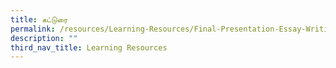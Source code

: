 ```yaml
---
title: கட்டுரை
permalink: /resources/Learning-Resources/Final-Presentation-Essay-Writing/
description: ""
third_nav_title: Learning Resources
---
```

